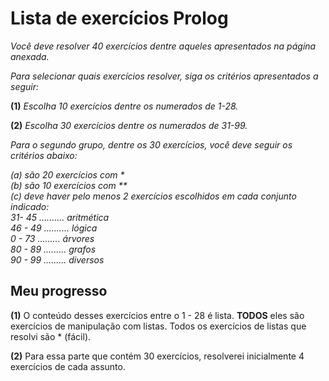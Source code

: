 # Lista de exercícios Prolog
*Você deve resolver 40 exercícios dentre aqueles apresentados na página anexada.*  

*Para selecionar quais exercícios resolver, siga os critérios apresentados a seguir:*  

**(1)** *Escolha 10 exercícios dentre os numerados de 1-28.*  

**(2)** *Escolha 30 exercícios dentre os numerados de 31-99.*  

*Para o segundo grupo, dentre os 30 exercícios, você deve seguir os critérios abaixo:*  

*(a) são 20 exercícios com \**  
*(b) são 10 exercícios com \*\**  
*(c) deve haver pelo menos 2 exercícios escolhidos em cada conjunto indicado:*  
*31- 45 .......... aritmética*  
*46 - 49 .......... lógica*  
*0 - 73 ......... árvores*  
*80 - 89 ......... grafos*  
*90 - 99 .........  diversos*  

## Meu progresso
**(1)** O conteúdo desses exercícios entre o 1 - 28 é lista. **TODOS** eles são exercícios de manipulação com listas. Todos os exercícios de listas que resolvi são * (fácil).

**(2)** Para essa parte que contém 30 exercícios, resolverei inicialmente 4 exercícios de cada assunto.